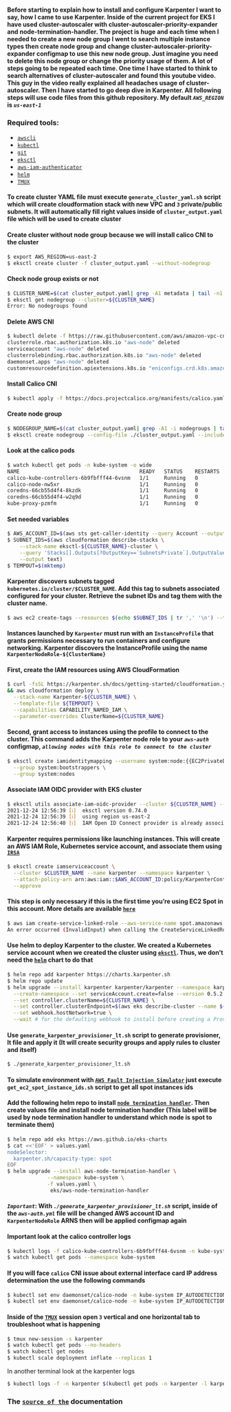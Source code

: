 #### Before starting to explain how to install and configure Karpenter I want to say, how I came to use Karpenter. Inside of the current project for EKS I have used cluster-autoscaler with cluster-autoscaler-priority-expander and node-termination-handler. The project is huge and each time when I needed to create a new node group I went to search multiple instance types then create node group and change cluster-autoscaler-priority-expander configmap to use this new node group. Just imagine you need to delete this node group or change the priority usage of them. A lot of steps going to be repeated each time. One time I have started to think to search alternatives of cluster-autoscaler and found this youtube video. This guy in the video really explained all headaches usage of cluster-autoscaler. Then I have started to go deep dive in Karpenter. All following steps will use code files from this github repository. My default *`AWS_REGION`* is *`us-east-1`*
### Required tools:
- [`awscli`](https://docs.aws.amazon.com/cli/latest/userguide/getting-started-install.html)
- [`kubectl`](https://kubernetes.io/docs/tasks/tools/install-kubectl-linux/)
- [`git`](https://git-scm.com/book/en/v2/Getting-Started-Installing-Git)
- [`eksctl`](https://docs.aws.amazon.com/eks/latest/userguide/eksctl.html)
- [`aws-iam-authenticator`](https://docs.aws.amazon.com/eks/latest/userguide/install-aws-iam-authenticator.html)
- [`helm`](https://helm.sh/docs/intro/install/)
- [`TMUX`](https://computingforgeeks.com/linux-tmux-cheat-sheet/)

#### To create cluster YAML file must execute `generate_cluster_yaml.sh` script which will create cloudformation stack with new VPC and `3` private/public subnets. It will automatically fill right values inside of `cluster_output.yaml` file which will be used to create cluster

#### Create cluster without node group because we will install calico CNI to the cluster

```bash
$ export AWS_REGION=us-east-2
$ eksctl create cluster -f cluster_output.yaml --without-nodegroup
```

#### Check node group exists or not

```bash
$ CLUSTER_NAME=$(cat cluster_output.yaml| grep -A1 metadata | tail -n1 | awk '{ print $(NF)}')
$ eksctl get nodegroup --cluster=${CLUSTER_NAME}
Error: No nodegroups found
```

#### Delete AWS CNI

```bash
$ kubectl delete -f https://raw.githubusercontent.com/aws/amazon-vpc-cni-k8s/release-1.6/config/v1.6/aws-k8s-cni.yaml
clusterrole.rbac.authorization.k8s.io "aws-node" deleted
serviceaccount "aws-node" deleted
clusterrolebinding.rbac.authorization.k8s.io "aws-node" deleted
daemonset.apps "aws-node" deleted
customresourcedefinition.apiextensions.k8s.io "eniconfigs.crd.k8s.amazonaws.com" deleted
```

#### Install Calico CNI

```bash
$ kubectl apply -f https://docs.projectcalico.org/manifests/calico.yaml
```

#### Create node group

```bash
$ NODEGROUP_NAME=$(cat cluster_output.yaml| grep -A1 -i nodegroups | tail -n1 | awk '{ print $(NF)}')
$ eksctl create nodegroup --config-file ./cluster_output.yaml --include=${NODEGROUP_NAME}
```

#### Look at the calico pods

```bash
$ watch kubectl get pods -n kube-system -o wide
NAME                                       READY   STATUS    RESTARTS   AGE    IP              NODE                            NOMINATED NODE   READINESS GATES
calico-kube-controllers-6b9fbfff44-6vsnm   1/1     Running   0          11m    192.168.200.3   ip-10-227-57-155.ec2.internal   <none>           <none>
calico-node-nw5xr                          1/1     Running   0          112s   10.227.57.155   ip-10-227-57-155.ec2.internal   <none>           <none>
coredns-66cb55d4f4-8kzdk                   1/1     Running   0          25m    192.168.200.2   ip-10-227-57-155.ec2.internal   <none>           <none>
coredns-66cb55d4f4-w2q9d                   1/1     Running   0          25m    192.168.200.1   ip-10-227-57-155.ec2.internal   <none>           <none>
kube-proxy-pzmfm                           1/1     Running   0          112s   10.227.57.155   ip-10-227-57-155.ec2.internal   <none>           <none>
```

#### Set needed variables

```bash
$ AWS_ACCOUNT_ID=$(aws sts get-caller-identity --query Account --output text)
$ SUBNET_IDS=$(aws cloudformation describe-stacks \
    --stack-name eksctl-${CLUSTER_NAME}-cluster \
    --query 'Stacks[].Outputs[?OutputKey==`SubnetsPrivate`].OutputValue' \
    --output text)
$ TEMPOUT=$(mktemp)
```

#### Karpenter discovers subnets tagged `kubernetes.io/cluster/$CLUSTER_NAME`. Add this tag to subnets associated configured for your cluster. Retrieve the subnet IDs and tag them with the cluster name. 

```bash
$ aws ec2 create-tags --resources $(echo $SUBNET_IDS | tr ',' '\n') --tags Key="kubernetes.io/cluster/${CLUSTER_NAME}",Value=
```

#### Instances launched by `Karpenter` must run with an `InstanceProfile` that grants permissions necessary to run containers and configure networking. Karpenter discovers the InstanceProfile using the name `KarpenterNodeRole-${ClusterName}`

#### First, create the IAM resources using AWS CloudFormation

```bash
$ curl -fsSL https://karpenter.sh/docs/getting-started/cloudformation.yaml > $TEMPOUT \
&& aws cloudformation deploy \
  --stack-name Karpenter-${CLUSTER_NAME} \
  --template-file ${TEMPOUT} \
  --capabilities CAPABILITY_NAMED_IAM \
  --parameter-overrides ClusterName=${CLUSTER_NAME}
```

#### Second, grant access to instances using the profile to connect to the cluster. This command adds the Karpenter node role to your *`aws-auth`* configmap, *`allowing nodes with this role to connect to the cluster`*

```bash
$ eksctl create iamidentitymapping --username system:node:{{EC2PrivateDNSName}} --cluster ${CLUSTER_NAME} --arn arn:aws:iam::${AWS_ACCOUNT_ID}:role/KarpenterNodeRole-${CLUSTER_NAME} \
  --group system:bootstrappers \
  --group system:nodes
```

#### Associate IAM OIDC provider with EKS cluster

```bash
$ eksctl utils associate-iam-oidc-provider --cluster ${CLUSTER_NAME} --approve
2021-12-24 12:56:39 [ℹ]  eksctl version 0.74.0
2021-12-24 12:56:39 [ℹ]  using region us-east-2
2021-12-24 12:56:40 [ℹ]  IAM Open ID Connect provider is already associated with cluster "karpenter-nonprod" in "us-east-2"
```

#### Karpenter requires permissions like launching instances. This will create an AWS IAM Role, Kubernetes service account, and associate them using [`IRSA`](https://docs.aws.amazon.com/emr/latest/EMR-on-EKS-DevelopmentGuide/setting-up-enable-IAM.html)

```bash
$ eksctl create iamserviceaccount \
  --cluster $CLUSTER_NAME --name karpenter --namespace karpenter \
  --attach-policy-arn arn:aws:iam::$AWS_ACCOUNT_ID:policy/KarpenterControllerPolicy-$CLUSTER_NAME \
  --approve
```

#### This step is only necessary if this is the first time you’re using EC2 Spot in this account. More details are available [`here`](https://docs.aws.amazon.com/batch/latest/userguide/spot_fleet_IAM_role.html)

```bash
$ aws iam create-service-linked-role --aws-service-name spot.amazonaws.com
An error occurred (InvalidInput) when calling the CreateServiceLinkedRole operation: Service role name AWSServiceRoleForEC2Spot has been taken in this account, please try a different suffix.
```

#### Use helm to deploy Karpenter to the cluster. We created a Kubernetes service account when we created the cluster using [`eksctl`](https://docs.aws.amazon.com/eks/latest/userguide/eksctl.html). Thus, we don’t need the [`helm`](https://helm.sh/docs/intro/install/) chart to do that


```bash
$ helm repo add karpenter https://charts.karpenter.sh
$ helm repo update
$ helm upgrade --install karpenter karpenter/karpenter --namespace karpenter \
  --create-namespace --set serviceAccount.create=false --version 0.5.2 \
  --set controller.clusterName=${CLUSTER_NAME} \
  --set controller.clusterEndpoint=$(aws eks describe-cluster --name ${CLUSTER_NAME} --query "cluster.endpoint" --output json) \
  --set webhook.hostNetwork=true \
  --wait # for the defaulting webhook to install before creating a Provisioner
```

#### Use `generate_karpenter_provisioner_lt.sh` script to generate provisioner, lt file and apply it (It will create security groups and apply rules to cluster and itself)

```bash
$ ./generate_karpenter_provisioner_lt.sh
```

#### To simulate environment with [`AWS Fault Injection Simulator`](https://jamalshahverdiev.medium.com/aws-fault-injection-simulator-6637176b2c83) just execute `get_ec2_spot_instance_ids.sh` script to get all spot instances ids

#### Add the following helm repo to install [`node termination handler`](https://github.com/aws/aws-node-termination-handler). Then create values file and install node termination handler (This label will be used by node termination handler to understand which node is spot to terminate them)

```bash
$ helm repo add eks https://aws.github.io/eks-charts
$ cat <<'EOF' > values.yaml                                         
nodeSelector:
  karpenter.sh/capacity-type: spot
EOF
$ helm upgrade --install aws-node-termination-handler \
             --namespace kube-system \
             -f values.yaml \
              eks/aws-node-termination-handler
```


#### *`Important`*: With *`./generate_karpenter_provisioner_lt.sh`* script, inside of the *`aws-auth.yml`* file will be changed AWS account ID and `KarpenterNodeRole` ARNS then will be applied configmap again

#### Important look at the calico controller logs

```bash
$ kubectl logs -f calico-kube-controllers-6b9fbfff44-6vsnm -n kube-system
$ watch kubectl get pods --namespace kube-system
```

#### If you will face `calico` CNI issue about external interface card IP address determination the use the following commands

```bash
$ kubectl set env daemonset/calico-node -n kube-system IP_AUTODETECTION_METHOD=interface=e\*
$ kubectl set env daemonset/calico-node -n kube-system IP_AUTODETECTION_METHOD=can-reach=www.google.com
```

#### Inside of the [`TMUX`](https://computingforgeeks.com/linux-tmux-cheat-sheet/) session open `3` vertical and one horizontal tab to troubleshoot what is happening

```bash
$ tmux new-session -s karpenter
$ watch kubectl get pods --no-headers
$ watch kubectl get nodes
$ kubectl scale deployment inflate --replicas 1
```

In another terminal look at the karpenter logs

```bash
$ kubectl logs -f -n karpenter $(kubectl get pods -n karpenter -l karpenter=controller -o name)
```

### The [`source of the`](https://karpenter.sh/docs/getting-started/) documentation


















